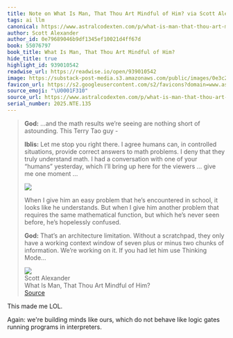```yaml
---
title: Note on What Is Man, That Thou Art Mindful of Him? via Scott Alexander
tags: ai llm
canonical: https://www.astralcodexten.com/p/what-is-man-that-thou-art-mindful
author: Scott Alexander
author_id: 0e79689046b9df1345ef10021d4ff67d
book: 55076797
book_title: What Is Man, That Thou Art Mindful of Him?
hide_title: true
highlight_id: 939010542
readwise_url: https://readwise.io/open/939010542
image: https://substack-post-media.s3.amazonaws.com/public/images/0e3c2c1d-509c-43b6-a03f-f6041321c90e_1920x1219.jpeg
favicon_url: https://s2.googleusercontent.com/s2/favicons?domain=www.astralcodexten.com
source_emoji: "\U0001F310"
source_url: https://www.astralcodexten.com/p/what-is-man-that-thou-art-mindful#:~:text=**God%3A**%20%E2%80%A6and%20the,use%20Thinking%20Mode%E2%80%A6
serial_number: 2025.NTE.135
---
```

> **God:** …and the math results we’re seeing are nothing short of astounding. This Terry Tao guy -
> 
> **Iblis:** Let me stop you right there. I agree humans can, in controlled situations, provide correct answers to math problems. I deny that they truly understand math. I had a conversation with one of your “humans” yesterday, which I’ll bring up here for the viewers … give me one moment …
> 
> [![](https://substackcdn.com/image/fetch/$s_!auAG!,w_1456,c_limit,f_auto,q_auto:good,fl_progressive:steep/https%3A%2F%2Fsubstack-post-media.s3.amazonaws.com%2Fpublic%2Fimages%2F4dd76999-3338-49c6-8d4d-e0da3e54e7a8_484x561.png)](https://substackcdn.com/image/fetch/$s_!auAG!,f_auto,q_auto:good,fl_progressive:steep/https%3A%2F%2Fsubstack-post-media.s3.amazonaws.com%2Fpublic%2Fimages%2F4dd76999-3338-49c6-8d4d-e0da3e54e7a8_484x561.png)
> 
> When I give him an easy problem that he’s encountered in school, it looks like he understands. But when I give him another problem that requires the same mathematical function, but which he’s never seen before, he’s hopelessly confused.
> 
> **God:** That’s an architecture limitation. Without a scratchpad, they only have a working context window of seven plus or minus two chunks of information. We’re working on it. If you had let him use Thinking Mode…
> <div class="quoteback-footer"><div class="quoteback-avatar"><img class="mini-favicon" src="https://s2.googleusercontent.com/s2/favicons?domain=www.astralcodexten.com"></div><div class="quoteback-metadata"><div class="metadata-inner"><span style="display:none">FROM:</span><div aria-label="Scott Alexander" class="quoteback-author"> Scott Alexander</div><div aria-label="What Is Man, That Thou Art Mindful of Him?" class="quoteback-title"> What Is Man, That Thou Art Mindful of Him?</div></div></div><div class="quoteback-backlink"><a target="_blank" aria-label="go to the full text of this quotation" rel="noopener" href="https://www.astralcodexten.com/p/what-is-man-that-thou-art-mindful#:~:text=**God%3A**%20%E2%80%A6and%20the,use%20Thinking%20Mode%E2%80%A6" class="quoteback-arrow"> Source</a></div></div>

This made me LOL.

Again: we're building minds like ours, which do not behave like logic gates running programs in interpreters.